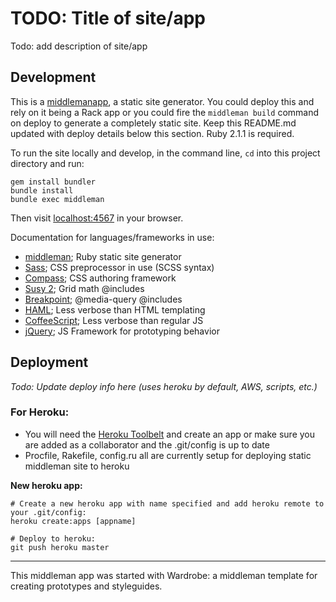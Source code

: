 # TODO: Title of site/app

Todo: add description of site/app

## Development

This is a [middlemanapp](http://middlemanapp.com), a static site
generator. You could deploy this and rely on it being a Rack app or you
could fire the `middleman build` command on deploy to generate a
completely static site. Keep this README.md updated with deploy details
below this section. Ruby 2.1.1 is required.

To run the site locally and develop, in the command line, `cd` into this
project directory and run:

```
gem install bundler
bundle install
bundle exec middleman
```

Then visit [localhost:4567](http://localhost:4567) in your browser.

Documentation for languages/frameworks in use:

* [middleman](http://middlemanapp.com); Ruby static site generator
* [Sass](http://sass-lang.com); CSS preprocessor in use (SCSS syntax)
* [Compass](http://compass-style.org); CSS authoring framework
* [Susy 2](http://susy.oddbird.net/); Grid math @includes
* [Breakpoint](http://breakpoint-sass.com/); @media-query @includes
* [HAML](http://haml.info/); Less verbose than HTML templating
* [CoffeeScript](http://coffeescript.org/); Less verbose than regular JS
* [jQuery](http://jquery.com); JS Framework for prototyping behavior

## Deployment

_Todo: Update deploy info here (uses heroku by default, AWS, scripts, etc.)_

### For Heroku:

* You will need the [Heroku Toolbelt](https://toolbelt.heroku.com/) and create an app or make sure you are added as a collaborator and the .git/config is up to date
* Procfile, Rakefile, config.ru all are currently setup for deploying static middleman site to heroku

**New heroku app:**

```
# Create a new heroku app with name specified and add heroku remote to your .git/config:
heroku create:apps [appname]

# Deploy to heroku:
git push heroku master
```

---

This middleman app was started with Wardrobe: a middleman template for creating prototypes and styleguides.
